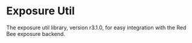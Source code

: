 # Exposure Util

The exposure util library, version r3.1.0, for easy integration with the Red Bee exposure backend.